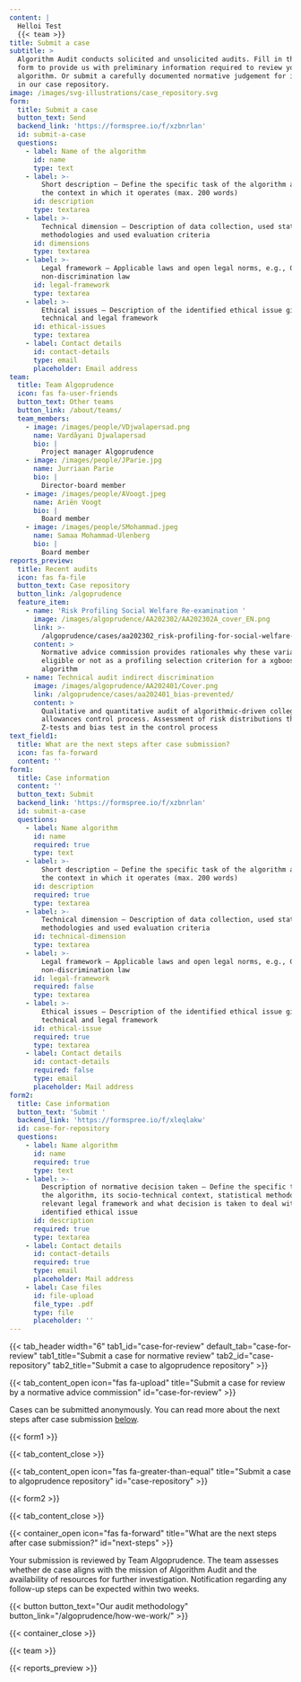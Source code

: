 ```yaml
---
content: |
  Helloi Test
  {{< team >}}
title: Submit a case
subtitle: >
  Algorithm Audit conducts solicited and unsolicited audits. Fill in the below
  form to provide us with preliminary information required to review your
  algorithm. Or submit a carefully documented normative judgement for inlcusion
  in our case repository.
image: /images/svg-illustrations/case_repository.svg
form:
  title: Submit a case
  button_text: Send
  backend_link: 'https://formspree.io/f/xzbnrlan'
  id: submit-a-case
  questions:
    - label: Name of the algorithm
      id: name
      type: text
    - label: >-
        Short description – Define the specific task of the algorithm and its
        the context in which it operates (max. 200 words)
      id: description
      type: textarea
    - label: >-
        Technical dimension – Description of data collection, used statistical
        methodologies and used evaluation criteria 
      id: dimensions
      type: textarea
    - label: >-
        Legal framework – Applicable laws and open legal norms, e.g., GDPR, EU
        non-discrimination law 
      id: legal-framework
      type: textarea
    - label: >-
        Ethical issues – Description of the identified ethical issue given it's
        technical and legal framework
      id: ethical-issues
      type: textarea
    - label: Contact details
      id: contact-details
      type: email
      placeholder: Email address
team:
  title: Team Algoprudence
  icon: fas fa-user-friends
  button_text: Other teams
  button_link: /about/teams/
  team_members:
    - image: /images/people/VDjwalapersad.png
      name: Vardâyani Djwalapersad
      bio: |
        Project manager Algoprudence
    - image: /images/people/JParie.jpg
      name: Jurriaan Parie
      bio: |
        Director-board member
    - image: /images/people/AVoogt.jpeg
      name: Ariën Voogt
      bio: |
        Board member
    - image: /images/people/SMohammad.jpeg
      name: Samaa Mohammad-Ulenberg
      bio: |
        Board member
reports_preview:
  title: Recent audits
  icon: fas fa-file
  button_text: Case repository
  button_link: /algoprudence
  feature_item:
    - name: 'Risk Profiling Social Welfare Re-examination '
      image: /images/algoprudence/AA202302/AA202302A_cover_EN.png
      link: >-
        /algoprudence/cases/aa202302_risk-profiling-for-social-welfare-reexamination/
      content: >
        Normative advice commission provides rationales why these variables are
        eligible or not as a profiling selection criterion for a xgboost
        algorithm
    - name: Technical audit indirect discrimination
      image: /images/algoprudence/AA202401/Cover.png
      link: /algoprudence/cases/aa202401_bias-prevented/
      content: >
        Qualitative and quantitative audit of algorithmic-driven college
        allowances control process. Assessment of risk distributions through
        Z-tests and bias test in the control process
text_field1:
  title: What are the next steps after case submission?
  icon: fas fa-forward
  content: ''
form1:
  title: Case information
  content: ''
  button_text: Submit
  backend_link: 'https://formspree.io/f/xzbnrlan'
  id: submit-a-case
  questions:
    - label: Name algorithm
      id: name
      required: true
      type: text
    - label: >-
        Short description – Define the specific task of the algorithm and its
        the context in which it operates (max. 200 words)
      id: description
      required: true
      type: textarea
    - label: >-
        Technical dimension – Description of data collection, used statistical
        methodologies and used evaluation criteria
      id: technical-dimension
      type: textarea
    - label: >-
        Legal framework – Applicable laws and open legal norms, e.g., GDPR, EU
        non-discrimination law
      id: legal-framework
      required: false
      type: textarea
    - label: >-
        Ethical issues – Description of the identified ethical issue given it’s
        technical and legal framework
      id: ethical-issue
      required: true
      type: textarea
    - label: Contact details
      id: contact-details
      required: false
      type: email
      placeholder: Mail address
form2:
  title: Case information
  button_text: 'Submit '
  backend_link: 'https://formspree.io/f/xleqlakw'
  id: case-for-repository
  questions:
    - label: Name algorithm
      id: name
      required: true
      type: text
    - label: >-
        Description of normative decision taken – Define the specific task of
        the algorithm, its socio-technical context, statistical methodology, the
        relevant legal framework and what decision is taken to deal with the
        identified ethical issue
      id: description
      required: true
      type: textarea
    - label: Contact details
      id: contact-details
      required: true
      type: email
      placeholder: Mail address
    - label: Case files
      id: file-upload
      file_type: .pdf
      type: file
      placeholder: ''
---
```


{{< tab_header width="6" tab1_id="case-for-review" default_tab="case-for-review" tab1_title="Submit a case for normative review" tab2_id="case-repository" tab2_title="Submit a case to algoprudence repository" >}}

{{< tab_content_open icon="fas fa-upload" title="Submit a case for review by a normative advice commission" id="case-for-review" >}}

Cases can be submitted anonymously. You can read more about the next steps after case submission [below](#next-steps).

{{< form1 >}}

{{< tab_content_close >}}

{{< tab_content_open icon="fas fa-greater-than-equal" title="Submit a case to algoprudence repository" id="case-repository" >}}

{{< form2 >}}

{{< tab_content_close >}}

{{< container_open icon="fas fa-forward" title="What are the next steps after case submission?" id="next-steps" >}}

Your submission is reviewed by Team Algoprudence. The team assesses whether de case aligns with the mission of Algorithm Audit and the availability of resources for further investigation. Notification regarding any follow-up steps can be expected within two weeks.

{{< button button_text="Our audit methodology" button_link="/algoprudence/how-we-work/" >}}

{{< container_close >}}

{{< team >}}

{{< reports_preview >}}
